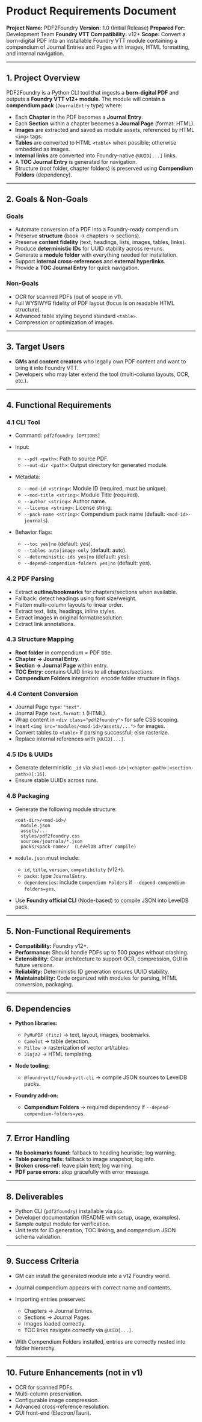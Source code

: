 # Product Requirements Document

**Project Name:** PDF2Foundry
**Version:** 1.0 (Initial Release)
**Prepared For:** Development Team
**Foundry VTT Compatibility:** v12+
**Scope:** Convert a born-digital PDF into an installable Foundry VTT module containing a compendium of Journal Entries and Pages with images, HTML formatting, and internal navigation.

______________________________________________________________________

## 1. Project Overview

PDF2Foundry is a Python CLI tool that ingests a **born-digital PDF** and outputs a **Foundry VTT v12+ module**. The module will contain a **compendium pack** (`JournalEntry` type) where:

- Each **Chapter** in the PDF becomes a **Journal Entry**.
- Each **Section** within a chapter becomes a **Journal Page** (format: HTML).
- **Images** are extracted and saved as module assets, referenced by HTML `<img>` tags.
- **Tables** are converted to HTML `<table>` when possible; otherwise embedded as images.
- **Internal links** are converted into Foundry-native `@UUID[...]` links.
- A **TOC Journal Entry** is generated for navigation.
- Structure (root folder, chapter folders) is preserved using **Compendium Folders** (dependency).

______________________________________________________________________

## 2. Goals & Non-Goals

### Goals

- Automate conversion of a PDF into a Foundry-ready compendium.
- Preserve **structure** (book → chapters → sections).
- Preserve **content fidelity** (text, headings, lists, images, tables, links).
- Produce **deterministic IDs** for UUID stability across re-runs.
- Generate a **module folder** with everything needed for installation.
- Support **internal cross-references** and **external hyperlinks**.
- Provide a **TOC Journal Entry** for quick navigation.

### Non-Goals

- OCR for scanned PDFs (out of scope in v1).
- Full WYSIWYG fidelity of PDF layout (focus is on readable HTML structure).
- Advanced table styling beyond standard `<table>`.
- Compression or optimization of images.

______________________________________________________________________

## 3. Target Users

- **GMs and content creators** who legally own PDF content and want to bring it into Foundry VTT.
- Developers who may later extend the tool (multi-column layouts, OCR, etc.).

______________________________________________________________________

## 4. Functional Requirements

### 4.1 CLI Tool

- Command: `pdf2foundry [OPTIONS]`

- Input:

  - `--pdf <path>`: Path to source PDF.
  - `--out-dir <path>`: Output directory for generated module.

- Metadata:

  - `--mod-id <string>`: Module ID (required, must be unique).
  - `--mod-title <string>`: Module Title (required).
  - `--author <string>`: Author name.
  - `--license <string>`: License string.
  - `--pack-name <string>`: Compendium pack name (default: `<mod-id>-journals`).

- Behavior flags:

  - `--toc yes|no` (default: yes).
  - `--tables auto|image-only` (default: auto).
  - `--deterministic-ids yes|no` (default: yes).
  - `--depend-compendium-folders yes|no` (default: yes).

### 4.2 PDF Parsing

- Extract **outline/bookmarks** for chapters/sections when available.
- Fallback: detect headings using font size/weight.
- Flatten multi-column layouts to linear order.
- Extract text, lists, headings, inline styles.
- Extract images in original format/resolution.
- Extract link annotations.

### 4.3 Structure Mapping

- **Root folder** in compendium = PDF title.
- **Chapter → Journal Entry**.
- **Section → Journal Page** within entry.
- **TOC Entry**: contains UUID links to all chapters/sections.
- **Compendium Folders** integration: encode folder structure in flags.

### 4.4 Content Conversion

- Journal Page `type`: `"text"`.
- Journal Page `text.format`: `1` (HTML).
- Wrap content in `<div class="pdf2foundry">` for safe CSS scoping.
- Insert `<img src="modules/<mod-id>/assets/...">` for images.
- Convert tables to `<table>` if parsing successful; else rasterize.
- Replace internal references with `@UUID[...]`.

### 4.5 IDs & UUIDs

- Generate deterministic `_id` via `sha1(<mod-id>|<chapter-path>|<section-path>)[:16]`.
- Ensure stable UUIDs across runs.

### 4.6 Packaging

- Generate the following module structure:

  ```test
  <out-dir>/<mod-id>/
    module.json
    assets/...
    styles/pdf2foundry.css
    sources/journals/*.json
    packs/<pack-name>/  (LevelDB after compile)
  ```

- `module.json` must include:

  - `id`, `title`, `version`, `compatibility` (v12+).
  - `packs`: type `JournalEntry`.
  - `dependencies`: include `Compendium Folders` if `--depend-compendium-folders=yes`.

- Use **Foundry official CLI** (Node-based) to compile JSON into LevelDB pack.

______________________________________________________________________

## 5. Non-Functional Requirements

- **Compatibility:** Foundry v12+.
- **Performance:** Should handle PDFs up to 500 pages without crashing.
- **Extensibility:** Clear architecture to support OCR, compression, GUI in future versions.
- **Reliability:** Deterministic ID generation ensures UUID stability.
- **Maintainability:** Code organized with modules for parsing, HTML conversion, packaging.

______________________________________________________________________

## 6. Dependencies

- **Python libraries:**

  - `PyMuPDF (fitz)` → text, layout, images, bookmarks.
  - `Camelot` → table detection.
  - `Pillow` → rasterization of vector art/tables.
  - `Jinja2` → HTML templating.

- **Node tooling:**

  - `@foundryvtt/foundryvtt-cli` → compile JSON sources to LevelDB packs.

- **Foundry add-on:**

  - **Compendium Folders** → required dependency if `--depend-compendium-folders=yes`.

______________________________________________________________________

## 7. Error Handling

- **No bookmarks found:** fallback to heading heuristic; log warning.
- **Table parsing fails:** fallback to image snapshot; log info.
- **Broken cross-ref:** leave plain text; log warning.
- **PDF parse errors:** stop gracefully with error message.

______________________________________________________________________

## 8. Deliverables

- Python CLI (`pdf2foundry`) installable via `pip`.
- Developer documentation (README with setup, usage, examples).
- Sample output module for verification.
- Unit tests for ID generation, TOC linking, and compendium JSON schema validation.

______________________________________________________________________

## 9. Success Criteria

- GM can install the generated module into a v12 Foundry world.

- Journal compendium appears with correct name and contents.

- Importing entries preserves:

  - Chapters → Journal Entries.
  - Sections → Journal Pages.
  - Images loaded correctly.
  - TOC links navigate correctly via `@UUID[...]`.

- With Compendium Folders installed, entries are correctly nested into folder hierarchy.

______________________________________________________________________

## 10. Future Enhancements (not in v1)

- OCR for scanned PDFs.
- Multi-column preservation.
- Configurable image compression.
- Advanced cross-reference resolution.
- GUI front-end (Electron/Tauri).
